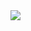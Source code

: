 <head>
    <meta charset="UTF-8"
    <link rel="stylesheet" type="text/css" href="style.css">
</head>

<body>
    <div class="container">
        <div class="left-container">
            <div class="gif">
                <img src="https://spylima.github.io/page/assets/knight.gif" />
            </div>
        </div>
